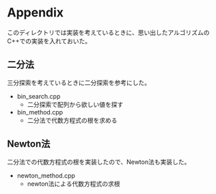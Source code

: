# Appendix

このディレクトリでは実装を考えているときに、思い出したアルゴリズムのC++での実装を入れておいた。

## 二分法

三分探索を考えているときに二分探索を参考にした。

- bin_search.cpp
    - 二分探索で配列から欲しい値を探す
- bin_method.cpp
    - 二分法で代数方程式の根を求める

## Newton法

二分法での代数方程式の根を実装したので、Newton法も実装した。

- newton_method.cpp
    - newton法による代数方程式の求根
